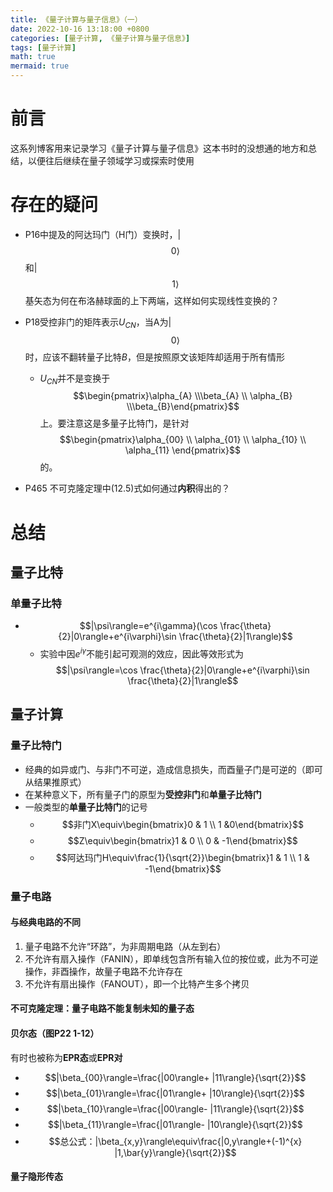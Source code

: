 ```yaml
---
title: 《量子计算与量子信息》（一）
date: 2022-10-16 13:18:00 +0800
categories: [量子计算, 《量子计算与量子信息》]
tags: [量子计算]
math: true
mermaid: true
---
```




# 前言

这系列博客用来记录学习《量子计算与量子信息》这本书时的没想通的地方和总结，以便往后继续在量子领域学习或探索时使用

# 存在的疑问

- P16中提及的阿达玛门（H门）变换时，&#124;$$0\rangle$$和&#124;$$1\rangle$$基矢态为何在布洛赫球面的上下两端，这样如何实现线性变换的？

- P18受控非门的矩阵表示$U_{CN}$，当A为&#124;$$0\rangle$$时，应该不翻转量子比特$B$，但是按照原文该矩阵却适用于所有情形
  - $U_{CN}$并不是变换于$$\begin{pmatrix}\alpha_{A} \\\beta_{A} \\ \alpha_{B} \\\beta_{B}\end{pmatrix}$$上。要注意这是多量子比特门，是针对$$\begin{pmatrix}\alpha_{00} \\ \alpha_{01}  \\ \alpha_{10}  \\ \alpha_{11} \end{pmatrix}$$的。

- P465 不可克隆定理中(12.5)式如何通过**内积**得出的？

# 总结

## 量子比特

### 单量子比特

- $$|\psi\rangle=e^{i\gamma}(\cos \frac{\theta}{2}|0\rangle+e^{i\varphi}\sin \frac{\theta}{2}|1\rangle)$$
  - 实验中因$e^{i\gamma}$不能引起可观测的效应，因此等效形式为
    $$|\psi\rangle=\cos \frac{\theta}{2}|0\rangle+e^{i\varphi}\sin \frac{\theta}{2}|1\rangle$$
  

## 量子计算

### 量子比特门

- 经典的如异或门、与非门不可逆，造成信息损失，而酉量子门是可逆的（即可从结果推原式）
- 在某种意义下，所有量子门的原型为**受控非门**和**单量子比特门**
- 一般类型的**单量子比特门**的记号
  - $$非门X\equiv\begin{bmatrix}0 & 1 \\ 1 &0\end{bmatrix}$$
  - $$Z\equiv\begin{bmatrix}1 & 0 \\ 0 & -1\end{bmatrix}$$
  - $$阿达玛门H\equiv\frac{1}{\sqrt{2}}\begin{bmatrix}1 & 1 \\ 1 & -1\end{bmatrix}$$


### 量子电路

#### 与经典电路的不同

1. 量子电路不允许“环路”，为非周期电路（从左到右）
2. 不允许有扇入操作（FANIN），即单线包含所有输入位的按位或，此为不可逆操作，非酉操作，故量子电路不允许存在
3. 不允许有扇出操作（FANOUT），即一个比特产生多个拷贝

#### 不可克隆定理：量子电路不能复制未知的量子态

#### 贝尔态（图P22 1-12）

有时也被称为**EPR态**或**EPR对**

- $$|\beta_{00}\rangle=\frac{|00\rangle+ |11\rangle}{\sqrt{2}}$$
- $$|\beta_{01}\rangle=\frac{|01\rangle+ |10\rangle}{\sqrt{2}}$$
- $$|\beta_{10}\rangle=\frac{|00\rangle- |11\rangle}{\sqrt{2}}$$
- $$|\beta_{11}\rangle=\frac{|01\rangle- |10\rangle}{\sqrt{2}}$$
- $$总公式：|\beta_{x,y}\rangle\equiv\frac{|0,y\rangle+(-1)^{x} |1,\bar{y}\rangle}{\sqrt{2}}$$

#### **量子隐形传态**
